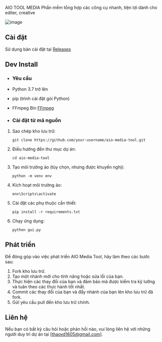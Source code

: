 AIO TOOL MEDIA
Phần mềm tổng hợp các công cụ nhanh, tiện lợi dành cho editer, creative

![image](https://github.com/user-attachments/assets/3541393d-b822-4b5e-aade-31c163a851f3)


## Cài đặt
Sử dụng bản cài đặt tại [Releases](https://github.com/thaovd/AIO-Media-Tool/releases/)



## Dev Install

- ### Yêu cầu

- Python 3.7 trở lên
- pip (trình cài đặt gói Python)
- FFmpeg Bin [FFmpeg](https://github.com/BtbN/FFmpeg-Builds/releases)

- ### Cài đặt từ mã nguồn

1. Sao chép kho lưu trữ:
   ```
   git clone https://github.com/your-username/aio-media-tool.git
   ```

2. Điều hướng đến thư mục dự án:
   ```
   cd aio-media-tool
   ```

3. Tạo môi trường ảo (tùy chọn, nhưng được khuyến nghị):
   ```
   python -m venv env
   ```

4. Kích hoạt môi trường ảo:

     ```
     env\Scripts\activate
     ```


5. Cài đặt các phụ thuộc cần thiết:
   ```
   pip install -r requirements.txt
   ```

6. Chạy ứng dụng:
   ```
   python gui.py
   ```

## Phát triển

Để đóng góp vào việc phát triển AIO Media Tool, hãy làm theo các bước sau:

1. Fork kho lưu trữ.
2. Tạo một nhánh mới cho tính năng hoặc sửa lỗi của bạn.
3. Thực hiện các thay đổi của bạn và đảm bảo mã được kiểm tra kỹ lưỡng và tuân theo các thực hành tốt nhất.
4. Commit các thay đổi của bạn và đẩy nhánh của bạn lên kho lưu trữ đã fork.
5. Gửi yêu cầu pull đến kho lưu trữ chính.



## Liên hệ

Nếu bạn có bất kỳ câu hỏi hoặc phản hồi nào, vui lòng liên hệ với những người duy trì dự án tại [thaovd1605@gmail.com].
